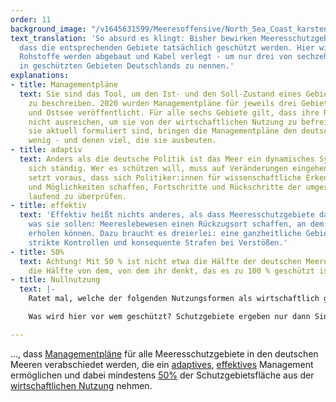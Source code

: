 ```yaml
---
order: 11
background_image: "/v1645631599/Meeresoffensive/North_Sea_Coast_karsten-wurth-unsplash_bchl3t.jpg"
text_translation: 'So absurd es klingt: Bisher bewirken Meeresschutzgebiete nicht,
  dass die entsprechenden Gebiete tatsächlich geschützt werden. Hier wird gefischt,
  Rohstoffe werden abgebaut und Kabel verlegt - um nur drei von sechzehn legalen Nutzungsformen
  in geschützten Gebieten Deutschlands zu nennen.'
explanations:
- title: Managementpläne
  text: Sie sind das Tool, um den Ist- und den Soll-Zustand eines Gebiets im Meer
    zu beschreiben. 2020 wurden Managementpläne für jeweils drei Gebiete in der Nord-
    und Ostsee veröffentlicht. Für alle sechs Gebiete gilt, dass ihre Regulierungskonzepte
    nicht ausreichen, um sie von der wirtschaftlichen Nutzung zu befreien. So wie
    sie aktuell formuliert sind, bringen die Managementpläne den deutschen Meeren
    wenig - und denen viel, die sie ausbeuten.
- title: adaptiv
  text: Anders als die deutsche Politik ist das Meer ein dynamisches System und verändert
    sich ständig. Wer es schützen will, muss auf Veränderungen eingehen können. Das
    setzt voraus, dass sich Politiker:innen für wissenschaftliche Erkenntnisse öffnen
    und Möglichkeiten schaffen, Fortschritte und Rückschritte der umgesetzten Maßnahmen
    laufend zu überprüfen.
- title: effektiv
  text: 'Effektiv heißt nichts anderes, als dass Meeresschutzgebiete das tun können,
    was sie sollen: Meereslebewesen einen Rückzugsort schaffen, an dem sie sich wirklich
    erholen können. Dazu braucht es dreierlei: eine ganzheitliche Gebietsplanung,
    strikte Kontrollen und konsequente Strafen bei Verstößen.'
- title: 50%
  text: Achtung! Mit 50 % ist nicht etwa die Hälfte der deutschen Meere gemeint, sondern
    die Hälfte von dem, von dem ihr denkt, das es zu 100 % geschützt ist.
- title: Nullnutzung
  text: |-
    Ratet mal, welche der folgenden Nutzungsformen als wirtschaftlich gelten: Sprengungen von Bomben aus den Weltkriegen, militärische Übungsmanöver, Grundschleppnetzfischerei, Stellnetze, Aufsuchung und Gewinnung von Kohlenwasserstoffen (also auf deutsch: Erdöl- und Erdgasbohrungen), Endlagerung von CO₂-Einträgen, Offshore-Windanlagen, Verlegung von Kabeln und Rohren, Containerschiffe, Fähren, Sportboote, Flugzeuge, Sand- und Kiesabbau - Überraschung: alle. Und wir fragen uns:

    Was wird hier vor wem geschützt? Schutzgebiete ergeben nur dann Sinn, wenn sie als Nullnutzungszonen oder zumindest als Fang- und Abbauverbotszoneneingestuft werden.

---
```

…, dass [Managementpläne](# "Managmentpläne") für alle Meeresschutzgebiete in den deutschen Meeren verabschiedet werden, die ein [adaptives](# "adaptiv"), [effektives](# "effektiv") Management ermöglichen und dabei mindestens [50%](# "50%") der Schutzgebietsfläche aus der [wirtschaftlichen Nutzung](# "Nullnutzung") nehmen.